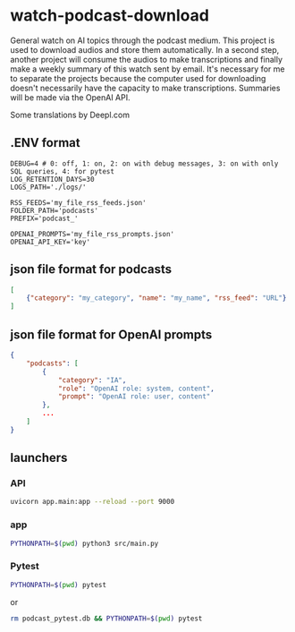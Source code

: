# watch-podcast-download
General watch on AI topics through the podcast medium. This project is used to download audios and store them automatically. In a second step, another project will consume the audios to make transcriptions and finally make a weekly summary of this watch sent by email. It's necessary for me to separate the projects because the computer used for downloading doesn't necessarily have the capacity to make transcriptions. Summaries will be made via the OpenAI API.

Some translations by Deepl.com

## .ENV format

```dotenv
DEBUG=4 # 0: off, 1: on, 2: on with debug messages, 3: on with only SQL queries, 4: for pytest
LOG_RETENTION_DAYS=30
LOGS_PATH='./logs/'

RSS_FEEDS='my_file_rss_feeds.json'
FOLDER_PATH='podcasts'
PREFIX='podcast_'

OPENAI_PROMPTS='my_file_rss_prompts.json'
OPENAI_API_KEY='key'
```

## json file format for podcasts

```json
[
    {"category": "my_category", "name": "my_name", "rss_feed": "URL"}
]
```

## json file format for OpenAI prompts

```json
{
    "podcasts": [
        {
            "category": "IA",
            "role": "OpenAI role: system, content",
            "prompt": "OpenAI role: user, content"
        },
        ...
    ]
}
```

## launchers

### API

```bash
uvicorn app.main:app --reload --port 9000
```

### app

```bash
PYTHONPATH=$(pwd) python3 src/main.py
```

### Pytest

```bash
PYTHONPATH=$(pwd) pytest
```

or

```bash
rm podcast_pytest.db && PYTHONPATH=$(pwd) pytest
```